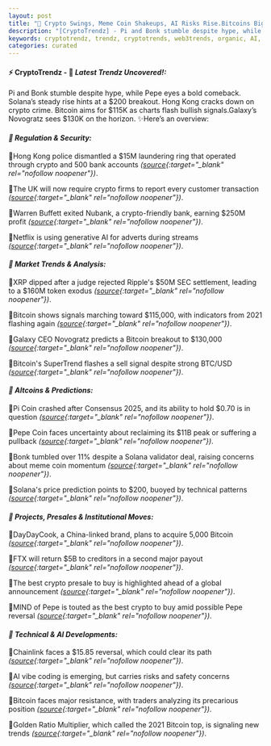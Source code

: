 ```yaml
---
layout: post
title: "🌅 Crypto Swings, Meme Coin Shakeups, AI Risks Rise.Bitcoins Big Move Last"
description: "[CryptoTrendz] - Pi and Bonk stumble despite hype, while Pepe eyes a bold comeback. Solana’s steady rise hints at a $200 breakout. Hong Kong cracks down on crypto crime. Bitcoin aims for $115K as charts flash bullish signals.Galaxy’s Novogratz sees $130K on the horizon."
keywords: cryptotrendz, trendz, cryptotrends, web3trends, organic, AI, Token, CEO, crypto, XRP, Pi, Bitcoin, FTX, Network, BTC, Growth, exits, SEC, PEPE
categories: curated
---
```


#### ⚡ CryptoTrendz - 📌 *Latest Trendz Uncovered!:*

Pi and Bonk stumble despite hype, while Pepe eyes a bold comeback. Solana’s steady rise hints at a $200 breakout. Hong Kong cracks down on crypto crime. Bitcoin aims for $115K as charts flash bullish signals.Galaxy’s Novogratz sees $130K on the horizon. ✨Here’s an overview:


#### *🔖 Regulation & Security:*  

🔹Hong Kong police dismantled a $15M laundering ring that operated through crypto and 500 bank accounts *([source](https://s.avyag.com/nnrr){:target="_blank" rel="nofollow noopener"})*.  

🔹The UK will now require crypto firms to report every customer transaction *([source](https://s.avyag.com/87ce){:target="_blank" rel="nofollow noopener"})*.  

🔹Warren Buffett exited Nubank, a crypto-friendly bank, earning $250M profit *([source](https://s.avyag.com/c7wv){:target="_blank" rel="nofollow noopener"})*.  

🔹Netflix is using generative AI for adverts during streams *([source](https://s.avyag.com/sla7){:target="_blank" rel="nofollow noopener"})*.  

#### *🔖 Market Trends & Analysis:*  

🔹XRP dipped after a judge rejected Ripple's $50M SEC settlement, leading to a $160M token exodus *([source](https://s.avyag.com/2thh){:target="_blank" rel="nofollow noopener"})*.  

🔹Bitcoin shows signals marching toward $115,000, with indicators from 2021 flashing again *([source](https://s.avyag.com/1gp1){:target="_blank" rel="nofollow noopener"})*.  

🔹Galaxy CEO Novogratz predicts a Bitcoin breakout to $130,000 *([source](https://s.avyag.com/ckmh){:target="_blank" rel="nofollow noopener"})*.  

🔹Bitcoin's SuperTrend flashes a sell signal despite strong BTC/USD *([source](https://s.avyag.com/3aw8){:target="_blank" rel="nofollow noopener"})*.  

#### *🔖 Altcoins & Predictions:*  

🔹Pi Coin crashed after Consensus 2025, and its ability to hold $0.70 is in question *([source](https://s.avyag.com/2b0q){:target="_blank" rel="nofollow noopener"})*.  

🔹Pepe Coin faces uncertainty about reclaiming its $11B peak or suffering a pullback *([source](https://s.avyag.com/etvj){:target="_blank" rel="nofollow noopener"})*.  

🔹Bonk tumbled over 11% despite a Solana validator deal, raising concerns about meme coin momentum *([source](https://s.avyag.com/muaa){:target="_blank" rel="nofollow noopener"})*.  

🔹Solana's price prediction points to $200, buoyed by technical patterns *([source](https://s.avyag.com/6zao){:target="_blank" rel="nofollow noopener"})*.  

#### *🔖 Projects, Presales & Institutional Moves:*  

🔹DayDayCook, a China-linked brand, plans to acquire 5,000 Bitcoin *([source](https://s.avyag.com/ta7v){:target="_blank" rel="nofollow noopener"})*.  

🔹FTX will return $5B to creditors in a second major payout *([source](https://s.avyag.com/1w8t){:target="_blank" rel="nofollow noopener"})*.  

🔹The best crypto presale to buy is highlighted ahead of a global announcement *([source](https://s.avyag.com/xsyd){:target="_blank" rel="nofollow noopener"})*.  

🔹MIND of Pepe is touted as the best crypto to buy amid possible Pepe reversal *([source](https://s.avyag.com/m1en){:target="_blank" rel="nofollow noopener"})*.  

#### *🔖 Technical & AI Developments:*  

🔹Chainlink faces a $15.85 reversal, which could clear its path *([source](https://s.avyag.com/nt4p){:target="_blank" rel="nofollow noopener"})*.  

🔹AI vibe coding is emerging, but carries risks and safety concerns *([source](https://s.avyag.com/8xpc){:target="_blank" rel="nofollow noopener"})*.  

🔹Bitcoin faces major resistance, with traders analyzing its precarious position *([source](https://s.avyag.com/qzav){:target="_blank" rel="nofollow noopener"})*.  

🔹Golden Ratio Multiplier, which called the 2021 Bitcoin top, is signaling new trends *([source](https://s.avyag.com/8waf){:target="_blank" rel="nofollow noopener"})*.